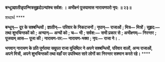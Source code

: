 **बन्धूञ्ज्ञातीन्नृपान्मित्रसुहृदोऽन्यांश्च सर्वश: ।** **अभीक्ष्नं पूजयामास नारायणपरो नृप: ॥ २३॥** 

शब्दार्थ **** 

**बन्धून्—** **दूर के सश्बन्धियों** **; ज्ञातीन्—** **परिवार के निकटजनों** **; नृपान्—** **राजाओं** **; मित्र—** **मित्रों** **; सुहृद:—** **तथा शुभचिन्तकों को** **;** **अन्यान्—** **अन्यों को** **; च—** **भी** **; सर्वश:—** **सभी प्रकार से** **; अभीक्ष्णम्—** **निरन्तर** **; पूजयाम् आस—** **पूजा की** **; नारायण-पर:—** **नारायण-भक्त** **; नृप:—** **राजा ने।** **.** 

**भगवान् नारायण के प्रति पूर्णतया समॢपत राजा युधिष्ठिर ने अपने सश्बन्धियों, परिवार** **वालों, अन्य राजाओं, अपने मित्रों, अपने शुभचिन्तकों तथा वहाँ पर उपस्थित सारे लोगों का** **निरन्तर सश्मान करते रहे।** **** 